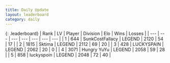 ```yaml
---
title: Daily Update
layout: leaderboard
category: daily
---
```


{: .leaderboard}
| Rank | LV | Player | Division | Elo | Wins | Losses |
| --- | --- | --- | --- | --- | --- | --- |
| <span data-change="0">1</span> | 644 | <span title="ID: 402846">SunkCostFallacy</span> | LEGEND | <span data-change="9">2120</span> | <span data-change="10">54</span> | <span data-change="4">17</span> |
| <span data-change="1">2</span> | 1815 | <span title="ID: 353063">Sktima</span> | LEGEND | <span data-change="52">2112</span> | <span data-change="13">69</span> | <span data-change="2">20</span> |
| <span data-change="-1">3</span> | 428 | <span title="ID: 623829">LUCKYSPAIN</span> | LEGEND | <span data-change="0">2062</span> | <span data-change="0">20</span> | <span data-change="0">0</span> |
| <span data-change="0">4</span> | 3071 | <span title="ID: 164871">Hungry YuYu</span> | LEGEND | <span data-change="13">2058</span> | <span data-change="5">59</span> | <span data-change="3">28</span> |
| <span data-change="3">5</span> | 858 | <span title="ID: 512212">luckyspoin</span> | LEGEND | <span data-change="24">2048</span> | <span data-change="17">72</span> | <span data-change="7">40</span> |